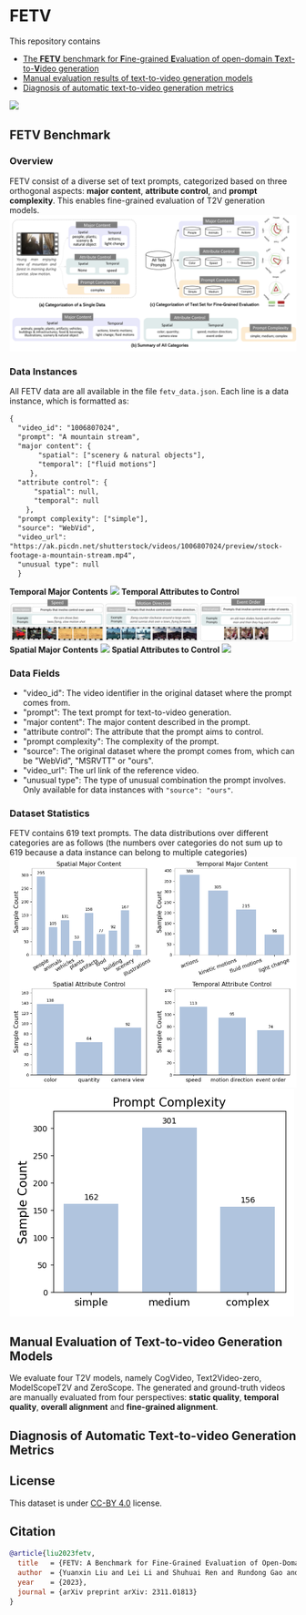 # FETV

This repository contains 
- [The **FETV** benchmark for **F**ine-grained **E**valuation of open-domain **T**ext-to-**V**ideo generation](#fetv)
- [Manual evaluation results of text-to-video generation models](#manual_eval)
- [Diagnosis of automatic text-to-video generation metrics](#auto_eval)

<a href='https://arxiv.org/abs/2311.01813'><img src='https://img.shields.io/badge/ArXiv-2311.01813-red'></a>


## <span id="fetv"> FETV Benchmark </span>

### Overview
FETV consist of a diverse set of text prompts, categorized based on three orthogonal aspects: **major content**, **attribute control**, and **prompt complexity**. This enables fine-grained evaluation of T2V generation models.
![](./Figures/categorization.png)

### Data Instances
All FETV data are all available in the file `fetv_data.json`. Each line is a data instance, which is formatted as:
```
{
  "video_id": "1006807024", 
  "prompt": "A mountain stream", 
  "major content": {
       "spatial": ["scenery & natural objects"], 
       "temporal": ["fluid motions"]
     }, 
  "attribute control": {
      "spatial": null, 
      "temporal": null
    }, 
  "prompt complexity": ["simple"], 
  "source": "WebVid", 
  "video_url": "https://ak.picdn.net/shutterstock/videos/1006807024/preview/stock-footage-a-mountain-stream.mp4",
  "unusual type": null
  }
```
**Temporal Major Contents**
![](./Figures/example_temporal_content.png)
**Temporal Attributes to Control**
![](./Figures/example_temporal_attribute.png)
**Spatial Major Contents**
![](./Figures/example_spatial_content.png)
**Spatial Attributes to Control**
![](./Figures/example_spatial_attribute.png)

### Data Fields
* "video_id": The video identifier in the original dataset where the prompt comes from.
* "prompt": The text prompt for text-to-video generation.
* "major content": The major content described in the prompt.
* "attribute control": The attribute that the prompt aims to control.
* "prompt complexity": The complexity of the prompt.
* "source": The original dataset where the prompt comes from, which can be "WebVid", "MSRVTT" or "ours".
* "video_url": The url link of the reference video.
* "unusual type": The type of unusual combination the prompt involves. Only available for data instances with `"source": "ours"`.

### Dataset Statistics
FETV contains 619 text prompts. The data distributions over different categories are as follows (the numbers over categories do not sum up to 619 because a data instance can belong to multiple categories)
![](./Figures/content_attribute_statistics.png)
![](./Figures/complexity_statistics.png)

## <span id="manual_eval"> Manual Evaluation of Text-to-video Generation Models </span>
We evaluate four T2V models, namely CogVideo, Text2Video-zero, ModelScopeT2V and ZeroScope. The generated and ground-truth videos are manually evaluated from four perspectives: **static quality**, **temporal quality**, **overall alignment** and **fine-grained alignment**.

## <span id="auto_eval"> Diagnosis of Automatic Text-to-video Generation Metrics </span>

## License
This dataset is under [CC-BY 4.0](https://creativecommons.org/licenses/by/4.0/) license.

## Citation
```bibtex
@article{liu2023fetv,
  title   = {FETV: A Benchmark for Fine-Grained Evaluation of Open-Domain Text-to-Video Generation},
  author  = {Yuanxin Liu and Lei Li and Shuhuai Ren and Rundong Gao and Shicheng Li and Sishuo Chen and Xu Sun and Lu Hou},
  year    = {2023},
  journal = {arXiv preprint arXiv: 2311.01813}
}
```

